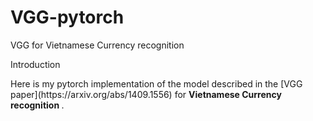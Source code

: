 # VGG-pytorch
VGG for Vietnamese Currency recognition

<p> Introduction </p>  
Here is my pytorch implementation of the model described in the [VGG paper](https://arxiv.org/abs/1409.1556) for <b> Vietnamese Currency recognition </b>.

